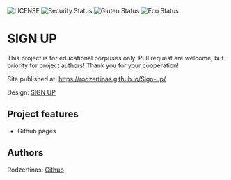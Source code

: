![LICENSE](https://img.shields.io/badge/license-MIT-blue.svg?style=flat-square)
![Security Status](https://img.shields.io/security-headers?label=Security&url=https%3A%2F%2Fgithub.com&style=flat-square)
![Gluten Status](https://img.shields.io/badge/Gluten-Free-green.svg)
![Eco Status](https://img.shields.io/badge/ECO-Friendly-green.svg)

# SIGN UP


This project is for educational porpuses only. Pull request are welcome, but priority for project authors! Thank you for your cooperation!

Site published at: https://rodzertinas.github.io/Sign-up/

Design: [SIGN UP](https://cdn.discordapp.com/attachments/850245533838868480/850246211415834634/unknown.png)

## Project features

-   Github pages

## Authors

Rodzertinas: [Github](https://github.com/Rodzertinas)
